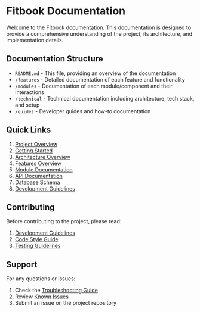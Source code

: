# Fitbook Documentation

Welcome to the Fitbook documentation. This documentation is designed to provide a comprehensive understanding of the project, its architecture, and implementation details.

## Documentation Structure

- `README.md` - This file, providing an overview of the documentation
- `/features` - Detailed documentation of each feature and functionality
- `/modules` - Documentation of each module/component and their interactions
- `/technical` - Technical documentation including architecture, tech stack, and setup
- `/guides` - Developer guides and how-to documentation

## Quick Links

1. [Project Overview](./technical/project-overview.md)
2. [Getting Started](./guides/getting-started.md)
3. [Architecture Overview](./technical/architecture.md)
4. [Features Overview](./features/README.md)
5. [Module Documentation](./modules/README.md)
6. [API Documentation](./technical/api.md)
7. [Database Schema](./technical/database.md)
8. [Development Guidelines](./guides/development.md)

## Contributing

Before contributing to the project, please read:
1. [Development Guidelines](./guides/development.md)
2. [Code Style Guide](./guides/code-style.md)
3. [Testing Guidelines](./guides/testing.md)

## Support

For any questions or issues:
1. Check the [Troubleshooting Guide](./guides/troubleshooting.md)
2. Review [Known Issues](./technical/known-issues.md)
3. Submit an issue on the project repository 